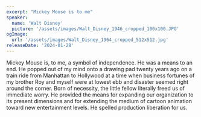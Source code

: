 ```yaml
---
excerpt: "Mickey Mouse is to me"
speaker:
  name: 'Walt Disney'
  picture: '/assets/images/Walt_Disney_1946_cropped_100x100.JPG'
ogImage:
  url: '/assets/images/Walt_Disney_1964_cropped_512x512.jpg'
releaseDate: '2024-01-28'
---
```


Mickey Mouse is, to me, a symbol of independence. He was a means to an end. He popped out of my mind onto a drawing pad twenty years ago on a train ride from Manhattan to Hollywood at a time when business fortunes of my brother Roy and myself were at lowest ebb and disaster seemed right around the corner. Born of necessity, the little fellow literally freed us of immediate worry. He provided the means for expanding our organization to its present dimensions and for extending the medium of cartoon animation toward new entertainment levels. He spelled production liberation for us.
